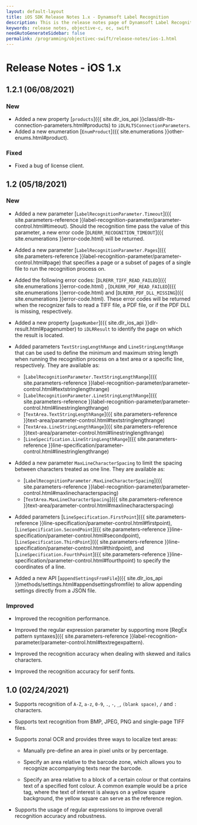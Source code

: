 ```yaml
---
layout: default-layout
title: iOS SDK Release Notes 1.x - Dynamsoft Label Recognition 
description: This is the release notes page of Dynamsoft Label Recognition for iOS SDK version 1.x.
keywords: release notes, objective-c, oc, swift
needAutoGenerateSidebar: false
permalink: /programming/objectivec-swift/release-notes/ios-1.html
---
```


# Release Notes - iOS 1.x

## 1.2.1 (06/08/2021)

### New

- Added a new property [`products`]({{ site.dlr_ios_api }}class/dlr-lts-connection-parameters.html#products) to `iDLRLTSConnectionParameters`.
- Added a new enumeration [`EnumProduct`]({{ site.enumerations }}other-enums.html#product).

### Fixed

- Fixed a bug of license client.


## 1.2 (05/18/2021)

### New

- Added a new parameter [`LabelRecognitionParameter.Timeout`]({{ site.parameters-reference }}label-recognition-parameter/parameter-control.html#timeout). Should the recognition time pass the value of this parameter, a new error code [`DLRERR_RECOGNITION_TIMEOUT`]({{ site.enumerations }}error-code.html) will be returned.

- Added a new parameter [`LabelRecognitionParameter.Pages`]({{ site.parameters-reference }}label-recognition-parameter/parameter-control.html#page) that specifies a page or a subset of pages of a single file to run the recognition process on.

- Added the following error codes: [`DLRERR_TIFF_READ_FAILED`]({{ site.enumerations }}error-code.html) , [`DLRERR_PDF_READ_FAILED`]({{ site.enumerations }}error-code.html) and [`DLRERR_PDF_DLL_MISSING`]({{ site.enumerations }}error-code.html). These error codes will be returned when the recognizer fails to read a TIFF file, a PDF file, or if the PDF DLL is missing, respectively.

- Added a new property [`pageNumber`]({{ site.dlr_ios_api }}dlr-result.html#pagenumber) to `iDLRResult` to identify the page on which the result is located.

- Added parameters `TextStringLengthRange` and `LineStringLengthRange` that can be used to define the minimum and maximum string length when running the recognition process on a text area or a specific line, respectively. They are available as:
  - [`LabelRecognitionParameter.TextStringLengthRange`]({{ site.parameters-reference }}label-recognition-parameter/parameter-control.html#textstringlengthrange)
  - [`LabelRecognitionParameter.LineStringLengthRange`]({{ site.parameters-reference }}label-recognition-parameter/parameter-control.html#linestringlengthrange)
  - [`TextArea.TextStringLengthRange`]({{ site.parameters-reference }}text-area/parameter-control.html#textstringlengthrange)
  - [`TextArea.LineStringLengthRange`]({{ site.parameters-reference }}text-area/parameter-control.html#linestringlengthrange)
  - [`LineSpecification.LineStringLengthRange`]({{ site.parameters-reference }}line-specification/parameter-control.html#linestringlengthrange)

- Added a new parameter `MaxLineCharacterSpacing` to limit the spacing between characters treated as one line. They are available as:
  - [`LabelRecognitionParameter.MaxLineCharacterSpacing`]({{ site.parameters-reference }}label-recognition-parameter/parameter-control.html#maxlinecharacterspacing)
  - [`TextArea.MaxLineCharacterSpacing`]({{ site.parameters-reference }}text-area/parameter-control.html#maxlinecharacterspacing)

- Added parameters [`LineSpecification.FirstPoint`]({{ site.parameters-reference }}line-specification/parameter-control.html#firstpoint), [`LineSpecification.SecondPoint`]({{ site.parameters-reference }}line-specification/parameter-control.html#secondpoint), [`LineSpecification.ThirdPoint`]({{ site.parameters-reference }}line-specification/parameter-control.html#thirdpoint), and [`LineSpecification.FourthPoint`]({{ site.parameters-reference }}line-specification/parameter-control.html#fourthpoint) to specify the coordinates of a line.

- Added a new API [`appendSettingsFromFile`]({{ site.dlr_ios_api }}methods/settings.html#appendsettingsfromfile) to allow appending settings directly from a JSON file.

### Improved

- Improved the recognition performance.

- Improved the regular expression parameter by supporting more [RegEx pattern syntaxes]({{ site.parameters-reference }}label-recognition-parameter/parameter-control.html#textregexpattern).

- Improved the recognition accuracy when dealing with skewed and italics characters.

- Improved the recognition accuracy for serif fonts.


## 1.0 (02/24/2021)

* Supports recognition of `A-Z`, `a-z`, `0-9`, `.`, `-`, `_`, `(blank space)`, `/` and `:` characters.

* Supports text recognition from BMP, JPEG, PNG and single-page TIFF files.

* Supports zonal OCR and provides three ways to localize text areas:

	- Manually pre-define an area in pixel units or by percentage.

	- Specify an area relative to the barcode zone, which allows you to recognize accompanying texts near the barcode.

	- Specify an area relative to a block of a certain colour or that contains text of a specified font colour. A common example would be a price tag, where the text of interest is always on a yellow square background, the yellow square can serve as the reference region.

* Supports the usage of regular expressions to improve overall recognition accuracy and robustness.
